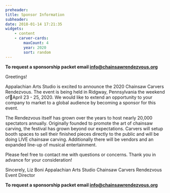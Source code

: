 ```yaml
---
preheader: 
title: Sponsor Information
subheader: 
date: 2018-01-14 17:21:35
widgets:
    - content
    - carver-cards:
        maxCount: 4
        year: 2020
        sort: random
---
```


**To request a sponsorship packet email info@chainsawrendezvous.org**

Greetings!

Appalachian Arts Studio is excited to announce the 2020 Chainsaw Carvers Rendezvous. The event is being held in Ridgway, Pennsylvania the weekend ofApril 23 - 25, 2020. We would like to extend an opportunity to your company to market to a global audience by becoming a sponsor for this event.

The Rendezvous itself has grown over the years to host nearly 20,000 spectators annually. Originally founded to promote the art of chainsaw carving, the festival has grown beyond our expectations. Carvers will setup booth spaces to sell their finished pieces directly to the public and will be doing LIVE chainsaw carving. Additionally there will be vendors and an expanded line-up of musical entertainment.

Please feel free to contact me with questions or concerns.
Thank you in advance for your consideration! 


Sincerely,
Liz Boni
Appalachian Arts Studio
Chainsaw Carvers Rendezvous Event Director


**To request a sponsorship packet email info@chainsawrendezvous.org**
